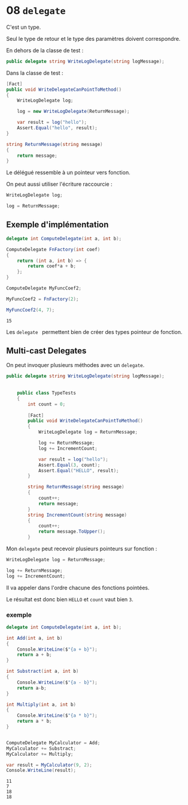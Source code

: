 # 08 `delegate`

C'est un type.

Seul le type de retour et le type des paramètres doivent correspondre.

En dehors de la classe de test :

```cs
public delegate string WriteLogDelegate(string logMessage);
```

Dans la classe de test :

```cs
[Fact]
public void WriteDelegateCanPointToMethod()
{
    WriteLogDelegate log;

    log = new WriteLogDelegate(ReturnMessage);

    var result = log("hello");
    Assert.Equal("hello", result);
}

string ReturnMessage(string message)
{
    return message;
}
```

Le délégué ressemble à un pointeur vers fonction.

On peut aussi utiliser l'écriture raccourcie :

```cs
WriteLogDelegate log;

log = ReturnMessage;
```

## Exemple d'implémentation

```cs
delegate int ComputeDelegate(int a, int b);

ComputeDelegate FnFactory(int coef)
{
    return (int a, int b) => {
        return coef*a + b;
    };
}

ComputeDelegate MyFuncCoef2;

MyFuncCoef2 = FnFactory(2);

MyFuncCoef2(4, 7);
```

```
15
```

Les `delegate ` permettent bien de créer des types pointeur de fonction.

## Multi-cast Delegates

On peut invoquer plusieurs méthodes avec un `delegate`.

```cs
public delegate string WriteLogDelegate(string logMessage);
    
    
    public class TypeTests
    {
        int count = 0;
        
        [Fact]
        public void WriteDelegateCanPointToMethod()
        {
            WriteLogDelegate log = ReturnMessage;

            log += ReturnMessage;
            log += IncrementCount;

            var result = log("hello");
            Assert.Equal(3, count);
            Assert.Equal("HELLO", result);
        }

        string ReturnMessage(string message)
        {
            count++;
            return message;
        }
        string IncrementCount(string message)
        {
            count++;
            return message.ToUpper();
        }
```

Mon `delegate` peut recevoir plusieurs pointeurs sur fonction :

```cs
WriteLogDelegate log = ReturnMessage;

log += ReturnMessage;
log += IncrementCount;
```

Il va appeler dans l'ordre chacune des fonctions pointées.

Le résultat est donc bien `HELLO` et `count` vaut bien `3`.

### exemple

```cs
delegate int ComputeDelegate(int a, int b);

int Add(int a, int b) 
{
    Console.WriteLine($"{a + b}");
    return a + b;
}

int Substract(int a, int b)
{
    Console.WriteLine($"{a - b}");
    return a-b;
}

int Multiply(int a, int b)
{
    Console.WriteLine($"{a * b}");
    return a * b;
}


ComputeDelegate MyCalculator = Add;
MyCalculator += Substract;
MyCalculator += Multiply;

var result = MyCalculator(9, 2);
Console.WriteLine(result);
```

```
11
7
18
18
```

